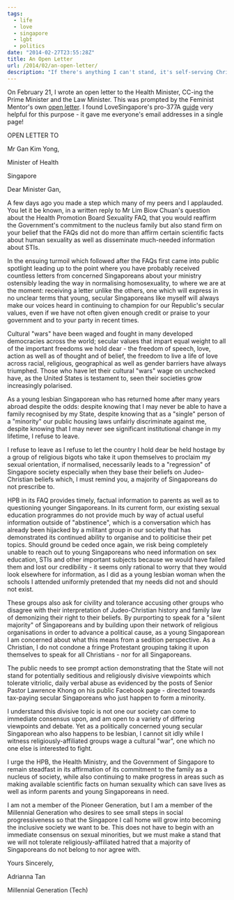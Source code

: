 ```yaml
---
tags:
  - life
  - love
  - singapore
  - lgbt
  - politics
date: "2014-02-27T23:55:28Z"
title: An Open Letter
url: /2014/02/an-open-letter/
description: "If there's anything I can't stand, it's self-serving Christian theocrats who want to turn Singapore into a theocracy. I will always fight them. Always."
---
```


On February 21, I wrote an open letter to the Health Minister, CC-ing the Prime Minister and the Law Minister. This was prompted by the Feminist Mentor's own [open letter](http://mothership.sg/2014/02/nus-law-dean-thio-su-mien-writes-open-letter-to-pm-health-minister/). I found LoveSingapore's pro-377A [guide](http://sg.news.yahoo.com/singapore-pastor-lawrence-khong-s--support-377a--guide-leaked-034943128.html) very helpful for this purpose - it gave me everyone's email addresses in a single page!

OPEN LETTER TO

Mr Gan Kim Yong,

Minister of Health

Singapore

Dear Minister Gan,

A few days ago you made a step which many of my peers and I applauded. You let it be known, in a written reply to Mr Lim Biow Chuan's question about the Health Promotion Board Sexuality FAQ, that you would reaffirm the Government's commitment to the nucleus family but also stand firm on your belief that the FAQs did not do more than affirm certain scientific facts about human sexuality as well as disseminate much-needed information about STIs.

In the ensuing turmoil which followed after the FAQs first came into public spotlight leading up to the point where you have probably received countless letters from concerned Singaporeans about your ministry ostensibly leading the way in normalising homosexuality, to where we are at the moment: receiving a letter unlike the others, one which will express in no unclear terms that young, secular Singaporeans like myself will always make our voices heard in continuing to champion for our Republic's secular values, even if we have not often given enough credit or praise to your government and to your party in recent times.

Cultural "wars" have been waged and fought in many developed democracies across the world; secular values that impart equal weight to all of the important freedoms we hold dear - the freedom of speech, love, action as well as of thought and of belief, the freedom to live a life of love across racial, religious, geographical as well as gender barriers have always triumphed. Those who have let their cultural "wars" wage on unchecked have, as the United States is testament to, seen their societies grow increasingly polarised.

As a young lesbian Singaporean who has returned home after many years abroad despite the odds: despite knowing that I may never be able to have a family recognised by my State, despite knowing that as a "single" person of a "minority" our public housing laws unfairly discriminate against me, despite knowing that I may never see significant institutional change in my lifetime, I refuse to leave.

I refuse to leave as I refuse to let the country I hold dear be held hostage by a group of religious bigots who take it upon themselves to proclaim my sexual orientation, if normalised, necessarily leads to a "regression" of Singapore society especially when they base their beliefs on Judeo-Christian beliefs which, I must remind you, a majority of Singaporeans do not prescribe to.

HPB in its FAQ provides timely, factual information to parents as well as to questioning younger Singaporeans. In its current form, our existing sexual education programmes do not provide much by way of actual useful information outside of "abstinence", which is a conversation which has already been hijacked by a militant group in our society that has demonstrated its continued ability to organise and to politicise their pet topics. Should ground be ceded once again, we risk being completely unable to reach out to young Singaporeans who need information on sex education, STIs and other important subjects because we would have failed them and lost our credibility - it seems only rational to worry that they would look elsewhere for information, as I did as a young lesbian woman when the schools I attended uniformly pretended that my needs did not and should not exist.

These groups also ask for civility and tolerance accusing other groups who disagree with their interpretation of Judeo-Christian history and family law of demonizing their right to their beliefs. By purporting to speak for a "silent majority" of Singaporeans and by building upon their network of religious organisations in order to advance a political cause, as a young Singaporean I am concerned about what this means from a sedition perspective. As a Christian, I do not condone a fringe Protestant grouping taking it upon themselves to speak for all Christians - nor for all Singaporeans.

The public needs to see prompt action demonstrating that the State will not stand for potentially seditious and religiously divisive viewpoints which tolerate vitriolic, daily verbal abuse as evidenced by the posts of Senior Pastor Lawrence Khong on his public Facebook page - directed towards tax-paying secular Singaporeans who just happen to form a minority.

I understand this divisive topic is not one our society can come to immediate consensus upon, and am open to a variety of differing viewpoints and debate. Yet as a politically concerned young secular Singaporean who also happens to be lesbian, I cannot sit idly while I witness religiously-affiliated groups wage a cultural "war", one which no one else is interested to fight.

I urge the HPB, the Health Ministry, and the Government of Singapore to remain steadfast in its affirmation of its commitment to the family as a nucleus of society, while also continuing to make progress in areas such as making available scientific facts on human sexuality which can save lives as well as inform parents and young Singaporeans in need.

I am not a member of the Pioneer Generation, but I am a member of the Millennial Generation who desires to see small steps in social progressiveness so that the Singapore I call home will grow into becoming the inclusive society we want to be. This does not have to begin with an immediate consensus on sexual minorities, but we must make a stand that we will not tolerate religiously-affiliated hatred that a majority of Singaporeans do not belong to nor agree with.

Yours Sincerely,

Adrianna Tan

Millennial Generation (Tech)
